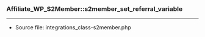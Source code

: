 ### Affiliate_WP_S2Member::s2member_set_referral_variable

----

- Source file: integrations_class-s2member.php